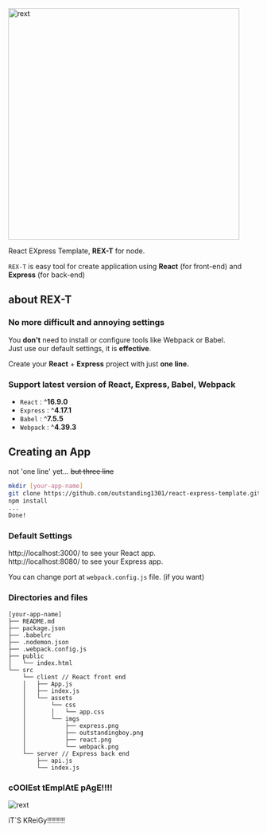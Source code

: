 <img width="465" alt="rext" src="https://user-images.githubusercontent.com/48477016/64054265-35029880-cbc1-11e9-8379-d14ed883d1c1.png">


React EXpress Template, **REX-T** for node.

`REX-T` is easy tool for create application using **React** (for front-end) and **Express** (for back-end)

## about REX-T
### No more difficult and annoying settings

You **don't** need to install or configure tools like Webpack or Babel.  
Just use our default settings, it is **effective**.

Create your **React** + **Express** project with just **one line.**

### Support latest version of React, Express, Babel, Webpack

- `React` : ^**16.9.0**
- `Express` : ^**4.17.1**
- `Babel` : ^**7.5.5**
- `Webpack` : ^**4.39.3**

## Creating an App

not 'one line' yet... ~~but three line~~
```sh
mkdir [your-app-name]
git clone https://github.com/outstanding1301/react-express-template.git [your-app-name]
npm install
...
Done!
```
### Default Settings

http://localhost:3000/ to see your React app.  
http://localhost:8080/ to see your Express app.

You can change port at `webpack.config.js` file. (if you want)

### Directories and files

```
[your-app-name]
├── README.md
├── package.json
├── .babelrc
├── .nodemon.json
├── .webpack.config.js
├── public
│   └── index.html
└── src
    └── client // React front end
    │   ├── App.js
    │   ├── index.js
    │   └── assets
    │       └── css
    │       │   └── app.css
    │       └── imgs
    │           ├── express.png
    │           ├── outstandingboy.png
    │           ├── react.png
    │           └── webpack.png
    └── server // Express back end
        ├── api.js
        └── index.js
```

### cOOlEst tEmplAtE pAgE!!!!
![rext](https://user-images.githubusercontent.com/48477016/64041985-da0a7a80-cb9b-11e9-9d17-84b133c4abce.gif)

iT\`S KReiGy!!!!!!!!!
